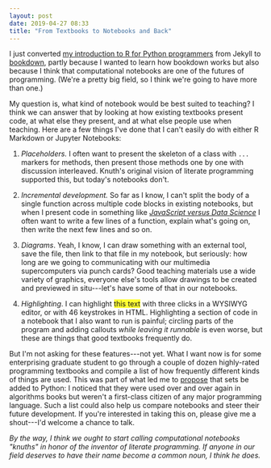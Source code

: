 ```yaml
---
layout: post
date: 2019-04-27 08:33
title: "From Textbooks to Notebooks and Back"
---
```


I just converted [my introduction to R for Python programmers][tidynomicon]
from Jekyll to [bookdown][bookdown],
partly because I wanted to learn how bookdown works
but also because I think that computational notebooks are one of the futures of programming.
(We're a pretty big field, so I think we're going to have more than one.)

My question is, what kind of notebook would be best suited to teaching?
I think we can answer that by looking at how existing textbooks present code,
at what else they present,
and at what else people use when teaching.
Here are a few things I've done that I can't easily do with either R Markdown or Jupyter Notebooks:

1.  *Placeholders.*
    I often want to present the skeleton of a class with `...` markers for methods,
    then present those methods one by one with discussion interleaved.
    Knuth's original vision of literate programming supported this,
    but today's notebooks don't.

2.  *Incremental development.*
    So far as I know,
    I can't split the body of a single function across multiple code blocks in existing notebooks,
    but when I present code in something like *[JavaScript versus Data Science][js-vs-ds]*
    I often want to write a few lines of a function,
    explain what's going on,
    then write the next few lines and so on.

3.  *Diagrams*.
    Yeah, I know, I can draw something with an external tool,
    save the file,
    then link to that file in my notebook,
    but seriously:
    how long are we going to communicating with our multimedia supercomputers via punch cards?
    Good teaching materials use a wide variety of graphics,
    everyone else's tools allow drawings to be created and previewed in situ---let's have some of that in our notebooks.

4.  *Highlighting*.
    I can highlight <span style="background-color: #ffff33">this text</span> with three clicks in a WYSIWYG editor,
    or with 46 keystrokes in HTML.
    Highlighting a section of code in a notebook that I also want to run is painful;
    circling parts of the program and adding callouts *while leaving it runnable* is even worse,
    but these are things that good textbooks frequently do.

But I'm not asking for these features---not yet.
What I want now is for some enterprising graduate student to go through
a couple of  dozen highly-rated programming textbooks
and compile a list of how frequently different kinds of things are used.
This was part of what led me to [propose][sets-pep] that sets be added to Python:
I noticed that they were used over and over again in algorithms books
but weren't a first-class citizen of any major programming language.
Such a list could also help us compare notebooks and steer their future development.
If you're interested in taking this on,
please give me a shout---I'd welcome a chance to talk.

*By the way,
I think we ought to start calling computational notebooks "knuths"
in honor of the inventor of literate programming.
If anyone in our field deserves to have their name become a common noun,
I think he does.*

[bookdown]: https://bookdown.org/
[js-vs-ds]: https://software-tools-in-javascript.github.io/js-vs-ds/
[sets-pep]: https://www.python.org/dev/peps/pep-0218/
[tidynomicon]: https://gvwilson.github.io/tidynomicon/
